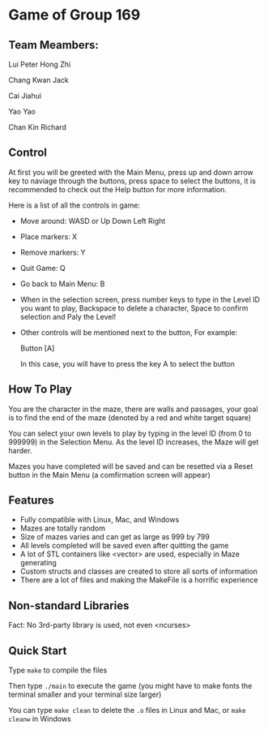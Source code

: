 # Game of Group 169 

## Team Meambers: 

Lui Peter Hong Zhi

Chang Kwan Jack

Cai Jiahui

Yao Yao

Chan Kin Richard


## Control

At first you will be greeted with the Main Menu, press up and down arrow key to naviage through the buttons, press space to select the buttons, it is recommended to check out the Help button for more information.

Here is a list of all the controls in game:

- Move around: WASD or Up Down Left Right
- Place markers: X
- Remove markers: Y
- Quit Game: Q
- Go back to Main Menu: B
- When in the selection screen, press number keys to type in the Level ID you want to play, Backspace to delete a character, Space to confirm selection and Paly the Level!
- Other controls will be mentioned next to the button, For example:
    
    Button [A]
    
    In this case, you will have to press the key A to select the button

## How To Play

You are the character in the maze, there are walls and passages, your goal is to find the end of the maze (denoted by a red and white target square)

You can select your own levels to play by typing in the level ID (from 0 to 999999) in the Selection Menu. As the level ID increases, the Maze will get harder. 

Mazes you have completed will be saved and can be resetted via a Reset button in the Main Menu (a comfirmation screen will appear)

## Features

- Fully compatible with Linux, Mac, and Windows
- Mazes are totally random
- Size of mazes varies and can get as large as 999 by 799
- All levels completed will be saved even after quitting the game
- A lot of STL containers like \<vector\> are used, especially in Maze generating
- Custom structs and classes are created to store all sorts of information
- There are a lot of files and making the MakeFile is a horrific experience

## Non-standard Libraries

Fact: No 3rd-party library is used, not even \<ncurses\>

## Quick Start

Type `make` to compile the files

Then type `./main` to execute the game (you might have to make fonts the terminal smaller and your terminal size larger)

You can type `make clean` to delete the `.o` files in Linux and Mac, or `make cleanw` in Windows 